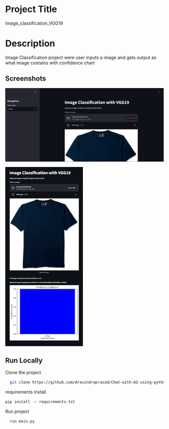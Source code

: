 
# Project Title

Image_classification_VGG19

# Description 
Image Classification project were user inputs a image and gets output as what image contains with confidence chart



## Screenshots

![alt text](https://github.com/Aravindraprasad/Image-classification-VGG19/blob/main/uploaded%20image/Home.jpg?raw=true)

![alt text](https://github.com/Aravindraprasad/Image-classification-VGG19/blob/main/uploaded%20image/result.jpg?raw=true)



## Run Locally

Clone the project

```bash
  git clone https://github.com/Aravindraprasad/Chat-with-AI-using-python.git
```
requirements install

```bash
pip install -r requirements.txt

```
Run project

```bash
  run main.py
```


